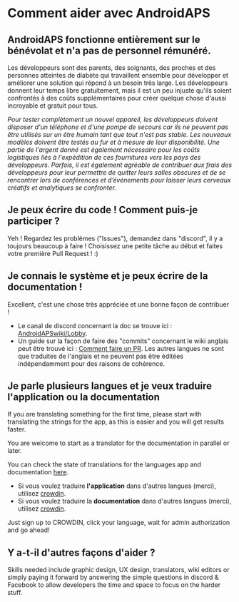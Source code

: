 # Comment aider avec AndroidAPS

## AndroidAPS fonctionne entièrement sur le bénévolat et n'a pas de personnel rémunéré.

Les développeurs sont des parents, des soignants, des proches et des personnes atteintes de diabète qui travaillent ensemble pour développer et améliorer une solution qui répond à un besoin très large. Les développeurs donnent leur temps libre gratuitement, mais il est un peu injuste qu'ils soient confrontés à des coûts supplémentaires pour créer quelque chose d'aussi incroyable et gratuit pour tous.

*Pour tester complètement un nouvel appareil, les développeurs doivent disposer d'un téléphone et d'une pompe de secours car ils ne peuvent pas être utilisés sur un être humain tant que tout n'est pas stable. Les nouveaux modèles doivent être testés au fur et à mesure de leur disponibilité. Une partie de l'argent donné est également nécessaire pour les coûts logistiques liés à l'expédition de ces fournitures vers les pays des développeurs. Parfois, il est également agréable de contribuer aux frais des développeurs pour leur permettre de quitter leurs salles obscures et de se rencontrer lors de conférences et d’événements pour laisser leurs cerveaux créatifs et analytiques se confronter.*

## Je peux écrire du code ! Comment puis-je participer ?

Yeh ! Regardez les problèmes ("Issues"), demandez dans "discord", il y a toujours beaucoup à faire ! Choisissez une petite tâche au début et faites votre première Pull Request ! :)

## Je connais le système et je peux écrire de la documentation !

Excellent, c'est une chose très appréciée et une bonne façon de contribuer !

* Le canal de discord concernant la doc se trouve ici : [AndroidAPSwiki/Lobby](https://discord.gg/4fQUWHZ4Mw). 
* Un guide sur la façon de faire des "commits" concernant le wiki anglais peut être trouvé ici : [Comment faire un PR](../make-a-PR.md). Les autres langues ne sont que traduites de l'anglais et ne peuvent pas être éditées indépendamment pour des raisons de cohérence.

## Je parle plusieurs langues et je veux traduire l'application ou la documentation

If you are translating something for the first time, please start with translating the strings for the app, as this is easier and you will get results faster.

You are welcome to start as a translator for the documentation in parallel or later.

You can check the state of translations for the languages app and documentation [here](../Administration/stateTranslations.md).

* Si vous voulez traduire **l'application** dans d'autres langues (merci), utilisez [crowdin](https://crowdin.com/project/androidaps).
* Si vous voulez traduire la **documentation** dans d'autres langues (merci), utilisez [crowdin](https://crowdin.com/project/androidapsdocs). 

Just sign up to CROWDIN, click your language, wait for admin authorization and go ahead!

## Y a-t-il d'autres façons d'aider ?

Skills needed include graphic design, UX design, translators, wiki editors or simply paying it forward by answering the simple questions in discord & Facebook to allow developers the time and space to focus on the harder stuff.